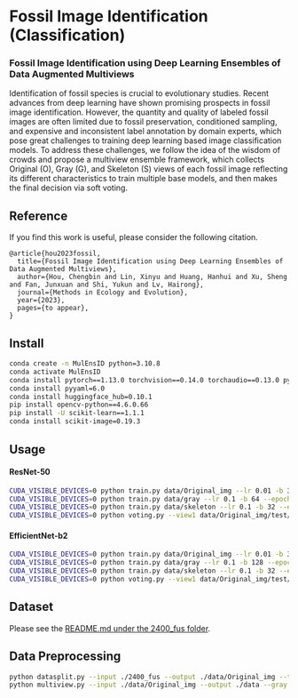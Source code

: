 # Fossil Image Identification (Classification)
### Fossil Image Identification using Deep Learning Ensembles of Data Augmented Multiviews
Identification of fossil species is crucial to evolutionary studies. Recent advances from deep learning have shown promising prospects in fossil image identification. However, the quantity and quality of labeled fossil images are often limited due to fossil preservation, conditioned sampling, and expensive and inconsistent label annotation by domain experts, which pose great challenges to training deep learning based image classification models. To address these challenges, we follow the idea of the wisdom of crowds and propose a multiview ensemble framework, which collects Original (O), Gray (G), and Skeleton (S) views of each fossil image reflecting its different characteristics to train multiple base models, and then makes the final decision via soft voting.

## Reference
If you find this work is useful, please consider the following citation.
```
@article{hou2023fossil,
  title={Fossil Image Identification using Deep Learning Ensembles of Data Augmented Multiviews},
  author={Hou, Chengbin and Lin, Xinyu and Huang, Hanhui and Xu, Sheng and Fan, Junxuan and Shi, Yukun and Lv, Hairong},
  journal={Methods in Ecology and Evolution},
  year={2023},
  pages={to appear},
}
```

## Install
```bash
conda create -n MulEnsID python=3.10.8    
conda activate MulEnsID
conda install pytorch==1.13.0 torchvision==0.14.0 torchaudio==0.13.0 pytorch-cuda=11.6 -c pytorch -c nvidia
conda install pyyaml=6.0
conda install huggingface_hub=0.10.1
pip install opencv-python==4.6.0.66
pip install -U scikit-learn==1.1.1
conda install scikit-image=0.19.3
```

## Usage
#### ResNet-50
```bash
CUDA_VISIBLE_DEVICES=0 python train.py data/Original_img --lr 0.01 -b 32 --epochs 500 --output ./output/resnet50 --model resnet50 --num-classes 16 --pretrained  --experiment ori-view 
CUDA_VISIBLE_DEVICES=0 python train.py data/gray --lr 0.1 -b 64 --epochs 500 --output ./output/resnet50 --model resnet50 --num-classes 16 --pretrained  --experiment gray-view 
CUDA_VISIBLE_DEVICES=0 python train.py data/skeleton --lr 0.1 -b 32 --epochs 500 --output ./output/resnet50 --model resnet50 --num-classes 16 --pretrained  --experiment skeleton-view 
CUDA_VISIBLE_DEVICES=0 python voting.py --view1 data/Original_img/test/ --view2 data/gray/test/ --view3 data/skeleton/test/ -cp1 ./output/resnet50/ori-view/model_best.pth.tar -cp2 ./output/resnet50/gray-view/model_best.pth.tar -cp3 ./output/resnet50/skeleton-view/model_best.pth.tar --model resnet50  --num-classes 16
```
#### EfficientNet-b2
```bash
CUDA_VISIBLE_DEVICES=0 python train.py data/Original_img --lr 0.01 -b 32 --epochs 500 --output ./output/efficientnet-b2 --model efficientnet_b2 --num-classes 16 --pretrained  --experiment ori-view
CUDA_VISIBLE_DEVICES=0 python train.py data/gray --lr 0.1 -b 128 --epochs 500 --output ./output/efficientnet-b2 --model efficientnet_b2 --num-classes 16 --pretrained  --experiment gray-view 
CUDA_VISIBLE_DEVICES=0 python train.py data/skeleton --lr 0.1 -b 32 --epochs 500 --output ./output/efficientnet-b2 --model efficientnet_b2 --num-classes 16 --pretrained  --experiment skeleton-view
CUDA_VISIBLE_DEVICES=0 python voting.py --view1 data/Original_img/test/ --view2 data/gray/test/ --view3 data/skeleton/test/ -cp1 ./output/efficientnet-b2/ori-view/model_best.pth.tar -cp2 ./output/efficientnet-b2/gray-view/model_best.pth.tar -cp3 ./output/efficientnet-b2/skeleton-view/model_best.pth.tar --model efficientnet_b2  --num-classes 16
```

## Dataset
Please see the [README.md under the 2400_fus folder](https://github.com/houchengbin/Fossil-ID-Multiview-Deep-Ensembles/tree/main/2400_fus).

## Data Preprocessing
```bash
python datasplit.py --input ./2400_fus --output ./data/Original_img --train-rate 0.734 --val-rate 0.5  # seed=2022 with Microsoft Windows 11 version 21H2 for the data used in our paper
python multiview.py --input ./data/Original_img --output ./data --gray --binary --blocksize 41 --C 5 --skeletonize
```

